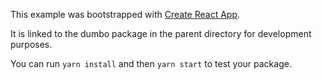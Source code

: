 This example was bootstrapped with [Create React App](https://github.com/facebook/create-react-app).

It is linked to the dumbo package in the parent directory for development purposes.

You can run `yarn install` and then `yarn start` to test your package.
